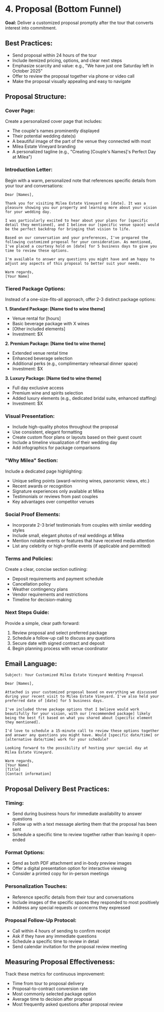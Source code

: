 # **4. Proposal (Bottom Funnel)**

**Goal:** Deliver a customized proposal promptly after the tour that converts interest into commitment.

## **Best Practices:**
- Send proposal within 24 hours of the tour
- Include itemized pricing, options, and clear next steps
- Emphasize scarcity and value: e.g., "We have just one Saturday left in October 2025"
- Offer to review the proposal together via phone or video call
- Make the proposal visually appealing and easy to navigate

## **Proposal Structure:**

### **Cover Page:**
Create a personalized cover page that includes:
- The couple's names prominently displayed
- Their potential wedding date(s)
- A beautiful image of the part of the venue they connected with most
- Milea Estate Vineyard branding
- A personalized tagline (e.g., "Creating [Couple's Names]'s Perfect Day at Milea")

### **Introduction Letter:**
Begin with a warm, personalized note that references specific details from your tour and conversations:

```
Dear [Names],

Thank you for visiting Milea Estate Vineyard on [date]. It was a pleasure showing you our property and learning more about your vision for your wedding day.

I was particularly excited to hear about your plans for [specific detail they mentioned], and I believe our [specific venue space] would be the perfect backdrop for bringing that vision to life.

Based on our conversation and your preferences, I've prepared the following customized proposal for your consideration. As mentioned, I've placed a courtesy hold on [date] for 5 business days to give you time to review these options.

I'm available to answer any questions you might have and am happy to adjust any aspects of this proposal to better suit your needs.

Warm regards,
[Your Name]
```

### **Tiered Package Options:**
Instead of a one-size-fits-all approach, offer 2-3 distinct package options:

**1. Standard Package: [Name tied to wine theme]**
- Venue rental for [hours]
- Basic beverage package with X wines
- [Other included elements]
- Investment: $X

**2. Premium Package: [Name tied to wine theme]**
- Extended venue rental time
- Enhanced beverage selection
- Additional perks (e.g., complimentary rehearsal dinner space)
- Investment: $X

**3. Luxury Package: [Name tied to wine theme]**
- Full day exclusive access
- Premium wine and spirits selection
- Added luxury elements (e.g., dedicated bridal suite, enhanced staffing)
- Investment: $X

### **Visual Presentation:**
- Include high-quality photos throughout the proposal
- Use consistent, elegant formatting
- Create custom floor plans or layouts based on their guest count
- Include a timeline visualization of their wedding day
- Add infographics for package comparisons

### **"Why Milea" Section:**
Include a dedicated page highlighting:
- Unique selling points (award-winning wines, panoramic views, etc.)
- Recent awards or recognition
- Signature experiences only available at Milea
- Testimonials or reviews from past couples
- Key advantages over competitor venues

### **Social Proof Elements:**
- Incorporate 2-3 brief testimonials from couples with similar wedding styles
- Include small, elegant photos of real weddings at Milea
- Mention notable events or features that have received media attention
- List any celebrity or high-profile events (if applicable and permitted)

### **Terms and Policies:**
Create a clear, concise section outlining:
- Deposit requirements and payment schedule
- Cancellation policy
- Weather contingency plans
- Vendor requirements and restrictions
- Timeline for decision-making

### **Next Steps Guide:**
Provide a simple, clear path forward:
1. Review proposal and select preferred package
2. Schedule a follow-up call to discuss any questions
3. Secure date with signed contract and deposit
4. Begin planning process with venue coordinator

## **Email Language:**
```
Subject: Your Customized Milea Estate Vineyard Wedding Proposal

Dear [Names],

Attached is your customized proposal based on everything we discussed during your recent visit to Milea Estate Vineyard. I've also held your preferred date of [date] for 5 business days.

I've included three package options that I believe would work beautifully for your vision, with our [recommended package] likely being the best fit based on what you shared about [specific element they mentioned].

I'd love to schedule a 15-minute call to review these options together and answer any questions you might have. Would [specific date/time] or [alternative date/time] work for your schedule?

Looking forward to the possibility of hosting your special day at Milea Estate Vineyard.

Warm regards,
[Your Name]
[Title]
[Contact information]
```

## **Proposal Delivery Best Practices:**

### **Timing:**
- Send during business hours for immediate availability to answer questions
- Follow up with a text message alerting them that the proposal has been sent
- Schedule a specific time to review together rather than leaving it open-ended

### **Format Options:**
- Send as both PDF attachment and in-body preview images 
- Offer a digital presentation option for interactive viewing
- Consider a printed copy for in-person meetings

### **Personalization Touches:**
- Reference specific details from their tour and conversations
- Include images of the specific spaces they responded to most positively
- Address any special requests or concerns they expressed

### **Proposal Follow-Up Protocol:**
- Call within 4 hours of sending to confirm receipt
- Ask if they have any immediate questions
- Schedule a specific time to review in detail
- Send calendar invitation for the proposal review meeting

## **Measuring Proposal Effectiveness:**
Track these metrics for continuous improvement:
- Time from tour to proposal delivery
- Proposal-to-contract conversion rate
- Most commonly selected package option
- Average time to decision after proposal
- Most frequently asked questions after proposal review
